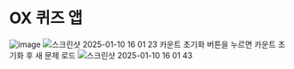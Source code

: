 # OX 퀴즈 앱

![image](https://github.com/user-attachments/assets/9200984c-8aec-4fcf-aa7f-60eeb0a8747e)
![스크린샷 2025-01-10 16 01 23](https://github.com/user-attachments/assets/d8a66a29-94eb-45ee-95e9-b8e26b93efa2)
카운트 초기화 버튼을 누르면 카운트 초기화 후 새 문제 로드
![스크린샷 2025-01-10 16 01 43](https://github.com/user-attachments/assets/a88f0e06-8633-46f5-8559-5a1bb84c5bca)
